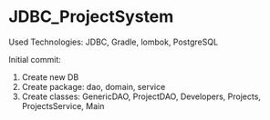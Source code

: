 # JDBC_ProjectSystem

Used Technologies: JDBC, Gradle, lombok, PostgreSQL


Initial commit: 
1. Create new DB 
2. Create package: dao, domain, service
3. Create classes: GenericDAO, ProjectDAO, Developers, Projects, ProjectsService, Main
